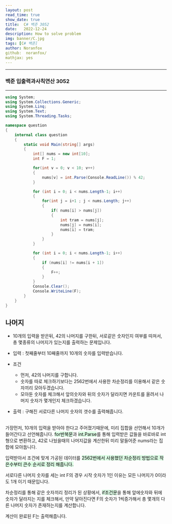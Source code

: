```yaml
---
layout: post
read_time: true
show_date: true
title:  C# 백준 3052
date:   2022-12-24
description: How to solve problem
img: banner/C.jpg
tags: [C# 백준]
author: Noranfox
github:  noranfox/
mathjax: yes
---
```


---
### 백준 입출력과사칙연산 3052
---
```c#
using System;
using System.Collections.Generic;
using System.Linq;
using System.Text;
using System.Threading.Tasks;

namespace question
{
    internal class question
    {
        static void Main(string[] args)
        {
            int[] nums = new int[10]; 
            int F = 1;

            for(int v = 0; v < 10; v++)
            {
                nums[v] = int.Parse(Console.ReadLine()) % 42;
            }

            for (int i = 0; i < nums.Length-1; i++)
            {
                for(int j = i+1 ; j < nums.Length; j++)
                {
                    if( nums[i] > nums[j])
                    {
                        int tram = nums[j];
                        nums[j] = nums[i];
                        nums[i] = tram;
                    }
                }
            }

            for (int i = 0; i < nums.Length-1; i++)
            {
                if (nums[i] != nums[i + 1])
                {
                    F++;
                }
            }
            Console.Clear();
            Console.WriteLine(F);
        }
    }
}
```
## 나머지
  - 10개의 입력을 받은뒤, 42의 나머지를 구한뒤, 서로같은 숫자인지 여부를 따져서, 총 몇종류의 나머지가 있는지를 출력하는 문제입니다.

  - 입력 : 첫째줄부터 10째줄까지 10개의 숫자를 입력받습니다.
  - 조건 
      - 먼저, 42의 나머지를 구합니다.
      - 숫자를 따로 체크하기보다는 2562번에서 사용한 차순정리를 이용해서 같은 숫자끼리 모아두겠습니다.
      - 모아둔 숫자를 체크해서 앞의숫자와 뒤의 숫자가 달라지면 카운트를 올려서 나머지 숫자가 몇개인지 체크하겠습니다.<BR>
  - 출력 : 구해진 서로다른 나머지 숫자의 갯수를 출력해줍니다.<br><br>


  가장먼저, 10개의 입력을 받아야 한다고 주어졌기때문에, 미리 집합을 선언해서 10개가 들어간다고 선언해줍니다.  <mark style='background-color: #dcffe4'>for반복문</mark>과  <mark style='background-color: #dcffe4'>int.Parse</mark>를 통해 입력받은 값들을 바로바로 int형으로 변환하고, 42로 나눴을때의 나머지값을 계산한뒤 미리 말들어준 nums라는 집합에 모아둡니다.<BR>

  입력받아서 조건에 맞게 가공된 데이터를  <mark style='background-color: #dcffe4'>2562번에서 사용했던 차순정리 방법으로 작은수부터 큰수 순서로 정리 해줍니다.</mark><BR>

  서로다른 나머지 숫자를 세는 int F의 경우 시작 숫자가 1인 이유는 모든 나머지가 0이라도 1개 이기 때문입니다.<BR>

  차순정리를 통해 같은 숫자끼리 정리가 된 상황에서,  <mark style='background-color: #dcffe4'>if조건문</mark>을 통해 앞에숫자와 뒤에 숫자가 달라지는 지를 체크해서, 만약 달아진다면 F의 숫자가 1씩증가해서 총 몇개의 다른 나머지 숫자가 존재하는지를 계산합니다.<BR>

  계산이 완료된 F는 출력해줍니다.
